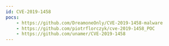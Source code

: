 ```yaml
---
id: CVE-2019-1458
pocs:
    - https://github.com/DreamoneOnly/CVE-2019-1458-malware
    - https://github.com/piotrflorczyk/cve-2019-1458_POC
    - https://github.com/unamer/CVE-2019-1458
---
```

